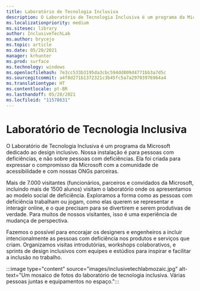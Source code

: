 ```yaml
---
title: Laboratório de Tecnologia Inclusiva
description: O Laboratório de Tecnologia Inclusiva é um programa da Microsoft dedicado ao design inclusivo.
ms.localizationpriority: medium
ms.sitesec: library
author: InclusiveTechLab
ms.author: brycejo
ms.topic: article
ms.date: 05/20/2021
manager: krhunter
ms.prod: surface
ms.technology: windows
ms.openlocfilehash: 7e3cc533b3195da3cbc594dd809d4771bb3a7d5c
ms.sourcegitcommit: a4f8d271b1372321c3b45fc5a7a29703976964a4
ms.translationtype: HT
ms.contentlocale: pt-BR
ms.lasthandoff: 05/20/2021
ms.locfileid: "11578631"
---
```

# <a name="inclusive-tech-lab"></a>Laboratório de Tecnologia Inclusiva

O Laboratório de Tecnologia Inclusiva é um programa da Microsoft dedicado ao design inclusivo. Nossa instalação é para pessoas com deficiências, e não sobre pessoas com deficiências. Ela foi criada para expressar o compromisso da Microsoft com a comunidade de acessibilidade e com nossas ONGs parceiras.

Mais de 7.000 visitantes (funcionários, parceiros e convidados da Microsoft, incluindo mais de 1500 alunos) visitam o laboratório onde os apresentamos ao modelo social de deficiência. Exploramos a forma como as pessoas com deficiência trabalham ou jogam, como elas querem se representar e interagir online, e o que precisam para se divertirem e serem produtivas de verdade. Para muitos de nossos visitantes, isso é uma experiência de mudança de perspectiva.

Fazemos o possível para encorajar os designers e engenheiros a incluir intencionalmente as pessoas com deficiência nos produtos e serviços que criam. Organizamos visitas introdutórias, workshops colaborativos, e sprints de design inclusivos com equipes e estúdios para inspirar e facilitar a inclusão no trabalho.

:::image type="content" source="images/inclusivetechlabmozaic.jpg" alt-text="Um mosaico de fotos do laboratório de tecnologia inclusiva. Várias pessoas juntas e equipamentos no espaço.":::